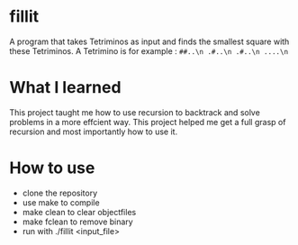 # fillit
A program that takes Tetriminos as input and finds the smallest square with these Tetriminos.
A Tetrimino is for example : `##..\n
                              .#..\n
                              .#..\n
                              ....\n`

# What I learned
This project taught me how to use recursion to backtrack and solve problems in a more effcient way. This project helped me get a full grasp of recursion and most importantly how to use it.

# How to use
- clone the repository
- use make to compile
- make clean to clear objectfiles
- make fclean to remove binary
- run with ./fillit <input_file>

